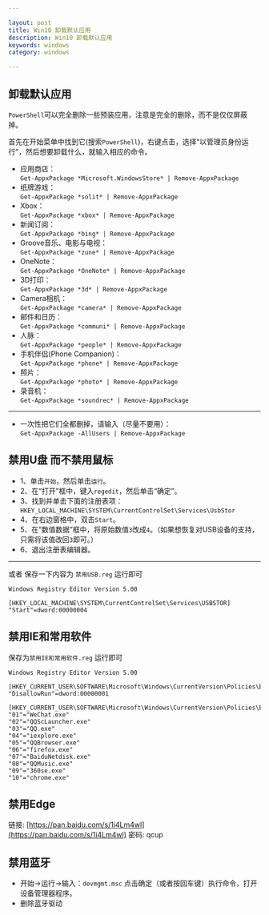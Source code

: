 ```yaml
---

layout: post
title: Win10 卸载默认应用
description: Win10 卸载默认应用
keywords: windows
category: windows

---
```




## 卸载默认应用

`PowerShell`可以完全删除一些预装应用，注意是完全的删除，而不是仅仅屏蔽掉。

首先在开始菜单中找到它(搜索`PowerShell`)，右键点击，选择“以管理员身份运行”，然后想要卸载什么，就输入相应的命令。

+ 应用商店：  
`Get-AppxPackage *Microsoft.WindowsStore* | Remove-AppxPackage`
+ 纸牌游戏：   
`Get-AppxPackage *solit* | Remove-AppxPackage`
+ Xbox：   
`Get-AppxPackage *xbox* | Remove-AppxPackage`
+ 新闻订阅：   
`Get-AppxPackage *bing* | Remove-AppxPackage`
+ Groove音乐、电影与电视：  
`Get-AppxPackage *zune* | Remove-AppxPackage`
+ OneNote：  
`Get-AppxPackage *OneNote* | Remove-AppxPackage`
+ 3D打印：   
`Get-AppxPackage *3d* | Remove-AppxPackage`
+ Camera相机：  
`Get-AppxPackage *camera* | Remove-AppxPackage`
+ 邮件和日历：  
`Get-AppxPackage *communi* | Remove-AppxPackage`
+ 人脉：  
`Get-AppxPackage *people* | Remove-AppxPackage`
+ 手机伴侣(Phone Companion)：  
`Get-AppxPackage *phone* | Remove-AppxPackage`
+ 照片：  
`Get-AppxPackage *photo* | Remove-AppxPackage`
+ 录音机：  
`Get-AppxPackage *soundrec* | Remove-AppxPackage`

---

+ 一次性把它们全都删掉，请输入（尽量不要用）：   
`Get-AppxPackage -AllUsers | Remove-AppxPackage`


## 禁用U盘 而不禁用鼠标

+ 1、单击`开始`，然后单击`运行`。   
+ 2、在“打开”框中，键入`regedit`，然后单击“确定”。  
+ 3、找到并单击下面的注册表项：`HKEY_LOCAL_MACHINE\SYSTEM\CurrentControlSet\Services\UsbStor`   
+ 4、在右边窗格中，双击`Start`。     
+ 5、在“数值数据”框中，将原始数值`3`改成`4`。（如果想恢复对USB设备的支持，只需将该值改回`3`即可。）  
+ 6、退出注册表编辑器。

---

或者 保存一下内容为 `禁用USB.reg` 运行即可

```
Windows Registry Editor Version 5.00

[HKEY_LOCAL_MACHINE\SYSTEM\CurrentControlSet\Services\USBSTOR]
"Start"=dword:00000004
```

## 禁用IE和常用软件

保存为`禁用IE和常用软件.reg` 运行即可

```
Windows Registry Editor Version 5.00

[HKEY_CURRENT_USER\SOFTWARE\Microsoft\Windows\CurrentVersion\Policies\EXPLORER]
"DisallowRun"=dword:00000001

[HKEY_CURRENT_USER\SOFTWARE\Microsoft\Windows\CurrentVersion\Policies\Explorer\DisallowRun]
"01"="WeChat.exe"
"02"="QQScLauncher.exe"
"03"="QQ.exe"
"04"="iexplore.exe"
"05"="QQBrowser.exe"
"06"="firefox.exe"
"07"="BaiduNetdisk.exe"
"08"="QQMusic.exe"
"09"="360se.exe"
"10"="chrome.exe"
```

## 禁用Edge

链接: [https://pan.baidu.com/s/1i4Lm4wl](https://pan.baidu.com/s/1i4Lm4wl) 密码: qcup

## 禁用蓝牙

+ 开始→运行→输入：`devmgmt.msc` 点击确定（或者按回车键）执行命令，打开设备管理器程序。
+ 删除蓝牙驱动

